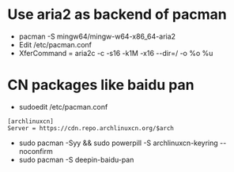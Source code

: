 Use aria2 as backend of pacman
=====
* pacman -S mingw64/mingw-w64-x86\_64-aria2
* Edit /etc/pacman.conf
* XferCommand = aria2c -c -s16 -k1M -x16 --dir=/ -o %o %u

CN packages like baidu pan
=====
* sudoedit /etc/pacman.conf
```dosini
[archlinuxcn]
Server = https://cdn.repo.archlinuxcn.org/$arch
```
* sudo pacman -Syy && sudo powerpill -S archlinuxcn-keyring --noconfirm
* sudo pacman -S deepin-baidu-pan
